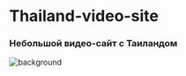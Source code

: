 # Thailand-video-site
 
### Небольшой видео-сайт с Таиландом

![background](https://user-images.githubusercontent.com/56477695/147862044-01d067f6-0a3a-45dc-9a77-b320e484db76.png)
